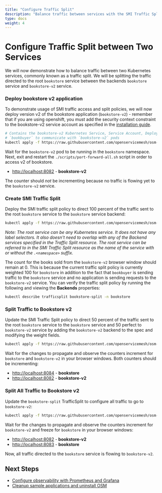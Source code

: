 ```yaml
---
title: "Configure Traffic Split"
description: "Balance traffic between services with the SMI Traffic Split API"
type: docs
weight: 4
---
```


# Configure Traffic Split between Two Services

We will now demonstrate how to balance traffic between two Kubernetes services, commonly known as a traffic split. We will be splitting the traffic directed to the root `bookstore` service between the backends `bookstore` service and `bookstore-v2` service.

### Deploy bookstore v2 application

To demonstrate usage of SMI traffic access and split policies, we will now deploy version v2 of the bookstore application (`bookstore-v2`) - remember that if you are using openshift, you must add the security context constraint to the bookstore-v2 service account as specified in the [installation guide](/docs/install/#openshift).

```bash
# Contains the bookstore-v2 Kubernetes Service, Service Account, Deployment and SMI Traffic Target resource to allow
# `bookbuyer` to communicate with `bookstore-v2` pods
kubectl apply -f https://raw.githubusercontent.com/openservicemesh/osm-docs/{{< param osm_branch >}}/manifests/apps/bookstore-v2.yaml
```

Wait for the `bookstore-v2` pod to be running in the `bookstore` namespace. Next, exit and restart the `./scripts/port-forward-all.sh` script in order to access v2 of bookstore.

- [http://localhost:8082](http://localhost:8082) - **bookstore-v2**

The counter should _not_ be incrementing because no traffic is flowing yet to the `bookstore-v2` service.

### Create SMI Traffic Split

Deploy the SMI traffic split policy to direct 100 percent of the traffic sent to the root `bookstore` service to the `bookstore` service backend:

```bash
kubectl apply -f https://raw.githubusercontent.com/openservicemesh/osm-docs/{{< param osm_branch >}}/manifests/split/traffic-split-v1.yaml
```

_Note: The root service can be any Kubernetes service. It does not have any label selectors. It also doesn't need to overlap with any of the Backend services specified in the Traffic Split resource. The root service can be referred to in the SMI Traffic Split resource as the name of the service with or without the `.<namespace>` suffix._

The count for the books sold from the `bookstore-v2` browser window should remain at 0. This is because the current traffic split policy is currently weighted 100 for `bookstore` in addition to the fact that `bookbuyer` is sending traffic to the `bookstore` service and no application is sending requests to the `bookstore-v2` service. You can verify the traffic split policy by running the following and viewing the **Backends** properties:

```bash
kubectl describe trafficsplit bookstore-split -n bookstore
```

### Split Traffic to Bookstore v2

Update the SMI Traffic Split policy to direct 50 percent of the traffic sent to the root `bookstore` service to the `bookstore` service and 50 perfect to `bookstore-v2` service by adding the `bookstore-v2` backend to the spec and modifying the weight fields.

```bash
kubectl apply -f https://raw.githubusercontent.com/openservicemesh/osm-docs/{{< param osm_branch >}}/manifests/split/traffic-split-50-50.yaml
```

Wait for the changes to propagate and observe the counters increment for `bookstore` and `bookstore-v2` in your browser windows. Both
counters should be incrementing:

- [http://localhost:8084](http://localhost:8084) - **bookstore**
- [http://localhost:8082](http://localhost:8082) - **bookstore-v2**

### Split All Traffic to Bookstore v2

Update the `bookstore-split` TrafficSplit to configure all traffic to go to `bookstore-v2`:

```bash
kubectl apply -f https://raw.githubusercontent.com/openservicemesh/osm-docs/{{< param osm_branch >}}/manifests/split/traffic-split-v2.yaml
```

Wait for the changes to propagate and observe the counters increment for `bookstore-v2` and freeze for `bookstore` in your
browser windows:

- [http://localhost:8082](http://localhost:8082) - **bookstore-v2**
- [http://localhost:8083](http://localhost:8084) - **bookstore**

Now, all traffic directed to the `bookstore` service is flowing to `bookstore-v2`.

## Next Steps

- [Configure observability with Prometheus and Grafana](/docs/getting_started/observability/)
- [Cleanup sample applications and uninstall OSM](/docs/getting_started/cleanup/)